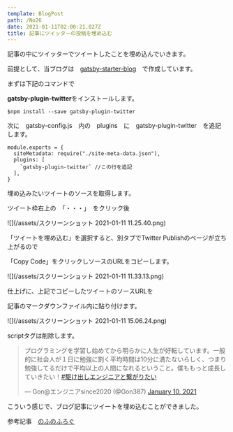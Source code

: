```yaml
---
template: BlogPost
path: /No26
date: 2021-01-11T02:00:21.027Z
title: 記事にツイッターの投稿を埋め込む
---
```

記事の中にツイッターでツイートしたことを埋め込んでいきます。

前提として、当ブログは　[gatsby-starter-blog](https://www.gatsbyjs.org/starters/gatsbyjs/gatsby-starter-blog/)　で作成しています。

まずは下記のコマンドで

**gatsby-plugin-twitter**をインストールします。

```text
$npm install --save gatsby-plugin-twitter
```

次に　gatsby-config.js　内の　plugins　に　gatsby-plugin-twitter　を追記します。

```
module.exports = {
  siteMetadata: require("./site-meta-data.json"),
  plugins: [
    `gatsby-plugin-twitter` //この行を追記
  ],
}
```

埋め込みたいツイートのソースを取得します。

ツイート枠右上の　「・・・」　をクリック後

![](/assets/スクリーンショット 2021-01-11 11.25.40.png)

「ツイートを埋め込む」を選択すると、別タブでTwitter Publishのページが立ち上がるので

「Copy Code」をクリックしソースのURLをコピーします。

![](/assets/スクリーンショット 2021-01-11 11.33.13.png)

仕上げに、上記でコピーしたツイートのソースURLを

記事のマークダウンファイル内に貼り付けます。

![](/assets/スクリーンショット 2021-01-11 15.06.24.png)

scriptタグは削除します。

<script async src="https://platform.twitter.com/widgets.js"charset="utf-8"></script>

<blockquote class="twitter-tweet"><p lang="ja" dir="ltr">プログラミングを学習し始めてから明らかに人生が好転しています。一般的に社会人が１日に勉強に割く平均時間は10分に満たないらしく、つまり勉強してるだけで平均以上の人間になれるということ。僕ももっと成長していきたい！<a href="https://twitter.com/hashtag/%E9%A7%86%E3%81%91%E5%87%BA%E3%81%97%E3%82%A8%E3%83%B3%E3%82%B8%E3%83%8B%E3%82%A2%E3%81%A8%E7%B9%8B%E3%81%8C%E3%82%8A%E3%81%9F%E3%81%84?src=hash&amp;ref_src=twsrc%5Etfw">#駆け出しエンジニアと繋がりたい</a></p>&mdash; Gon@エンジニアsince2020 (@Gon387) <a href="https://twitter.com/Gon387/status/1348280853110013955?ref_src=twsrc%5Etfw">January 10, 2021</a></blockquote> 

こういう感じで、ブログ記事にツイートを埋め込むことができました。

参考記事　[のふのふろぐ](https://rpf-noblog.com/2020-07-07/gatsby-twitter)[](https://rpf-noblog.com/2020-07-07/gatsby-twitter)
